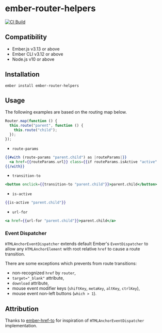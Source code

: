 # ember-router-helpers

[![CI Build](https://github.com/rwjblue/ember-router-helpers/workflows/CI/badge.svg)](https://github.com/rwjblue/ember-router-helpers/actions?query=workflow%3A%22CI%22)

## Compatibility

- Ember.js v3.13 or above
- Ember CLI v3.12 or above
- Node.js v10 or above

## Installation

```
ember install ember-router-helpers
```

## Usage

The following examples are based on the routing map below.

```javascript
Router.map(function () {
  this.route("parent", function () {
    this.route("child");
  });
});
```

- `route-params`

```hbs
{{#with (route-params "parent.child") as |routeParams|}}
  <a href={{routeParams.url}} class={{if routeParams.isActive "active" "inactive"}}>parent.child</a>
{{/with}}
```

- `transition-to`

```hbs
<button onclick={{transition-to "parent.child"}}>parent.child</button>
```

- `is-active`

```hbs
{{is-active "parent.child"}}
```

- `url-for`

```hbs
<a href={{url-for "parent.child"}}>parent.child</a>
```

### Event Dispatcher

`HTMLAnchorEventDispatcher` extends default Ember's `EventDispatcher` to allow any `HTMLAnchorElement` with root relative `href` to cause a route transition.

There are some exceptions which prevents from route transitions:

- non-recognized `href` by `router`,
- `target="_blank"` attribute,
- `download` attribute,
- mouse event modifier keys (`shiftKey`, `metaKey`, `altKey`, `ctrlKey`),
- mouse event non-left buttons (`which > 1`).

## Attribution

Thanks to [ember-href-to](https://github.com/intercom/ember-href-to) for inspiration of `HTMLAnchorEventDispatcher` implementation.
